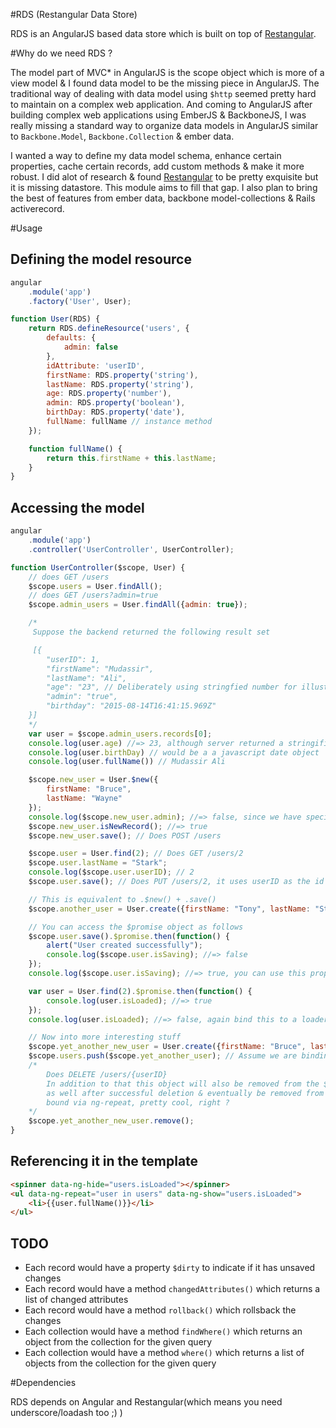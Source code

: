 #RDS (Restangular Data Store)

RDS is an AngularJS based data store which is built on top of [Restangular](https://github.com/mgonto/restangular).

#Why do we need RDS ?

The model part of MVC* in AngularJS is the scope object which is more of a view model & I found data model to be the missing piece in AngularJS. The traditional way of dealing with data model using `$http` seemed pretty hard to maintain on a complex web application. And coming to AngularJS after building complex web applications using EmberJS & BackboneJS, I was really missing a standard way to organize data models in AngularJS similar to `Backbone.Model`, `Backbone.Collection` & ember data.

I wanted a way to define my data model schema, enhance certain properties, cache certain records, add custom methods & make it more robust. I did alot of research & found [Restangular](https://github.com/mgonto/restangular) to be pretty exquisite but it is missing datastore. This module aims to fill that gap. I also plan to bring the best of features from ember data, backbone model-collections & Rails activerecord.

#Usage

## Defining the model resource

```js
angular
    .module('app')
    .factory('User', User);

function User(RDS) {
    return RDS.defineResource('users', {
        defaults: {
            admin: false
        },
        idAttribute: 'userID',
        firstName: RDS.property('string'),
        lastName: RDS.property('string'),
        age: RDS.property('number'),
        admin: RDS.property('boolean'),
        birthDay: RDS.property('date'),
        fullName: fullName // instance method
    });

    function fullName() {
        return this.firstName + this.lastName;
    }
}
```

## Accessing the model

```js
angular
    .module('app')
    .controller('UserController', UserController);

function UserController($scope, User) {
    // does GET /users
    $scope.users = User.findAll();
    // does GET /users?admin=true
    $scope.admin_users = User.findAll({admin: true});

    /*
     Suppose the backend returned the following result set

     [{
        "userID": 1,
        "firstName": "Mudassir",
        "lastName": "Ali",
        "age": "23", // Deliberately using stringfied number for illustration
        "admin": "true",
        "birthday": "2015-08-14T16:41:15.969Z"
    }]
    */
    var user = $scope.admin_users.records[0];
    console.log(user.age) //=> 23, although server returned a stringified version it gets casted to number
    console.log(user.birthDay) // would be a a javascript date object
    console.log(user.fullName()) // Mudassir Ali

    $scope.new_user = User.$new({
        firstName: "Bruce",
        lastName: "Wayne"
    });
    console.log($scope.new_user.admin); //=> false, since we have specified it in defaults
    $scope.new_user.isNewRecord(); //=> true
    $scope.new_user.save(); // Does POST /users

    $scope.user = User.find(2); // Does GET /users/2
    $scope.user.lastName = "Stark";
    console.log($scope.user.userID); // 2
    $scope.user.save(); // Does PUT /users/2, it uses userID as the id attribute

    // This is equivalent to .$new() + .save()
    $scope.another_user = User.create({firstName: "Tony", lastName: "Stark"});

    // You can access the $promise object as follows
    $scope.user.save().$promise.then(function() {
        alert("User created successfully");
        console.log($scope.user.isSaving); //=> false
    });
    console.log($scope.user.isSaving); //=> true, you can use this property to display a loader

    var user = User.find(2).$promise.then(function() {
        console.log(user.isLoaded); //=> true
    });
    console.log(user.isLoaded); //=> false, again bind this to a loader

    // Now into more interesting stuff
    $scope.yet_another_new_user = User.create({firstName: "Bruce", lastName: "Banner"});
    $scope.users.push($scope.yet_another_user); // Assume we are binding this list into template somewhere
    /*
        Does DELETE /users/{userID}
        In addition to that this object will also be removed from the $scope.users collection
        as well after successful deletion & eventually be removed from the UI where it was
        bound via ng-repeat, pretty cool, right ?
    */
    $scope.yet_another_new_user.remove();
}
```

## Referencing it in the template
```html
<spinner data-ng-hide="users.isLoaded"></spinner>
<ul data-ng-repeat="user in users" data-ng-show="users.isLoaded">
    <li>{{user.fullName()}}</li>
</ul>
```

## TODO
* Each record would have a property `$dirty` to indicate if it has unsaved changes
* Each record would have a method `changedAttributes()` which returns a list of changed attributes
* Each record would have a method `rollback()` which rollsback the changes
* Each collection would have a method `findWhere()` which returns an object from the collection for the given query
* Each collection would have a method `where()` which returns a list of objects from the collection for the given query

#Dependencies

RDS depends on Angular and Restangular(which means you need underscore/loadash too ;) )
